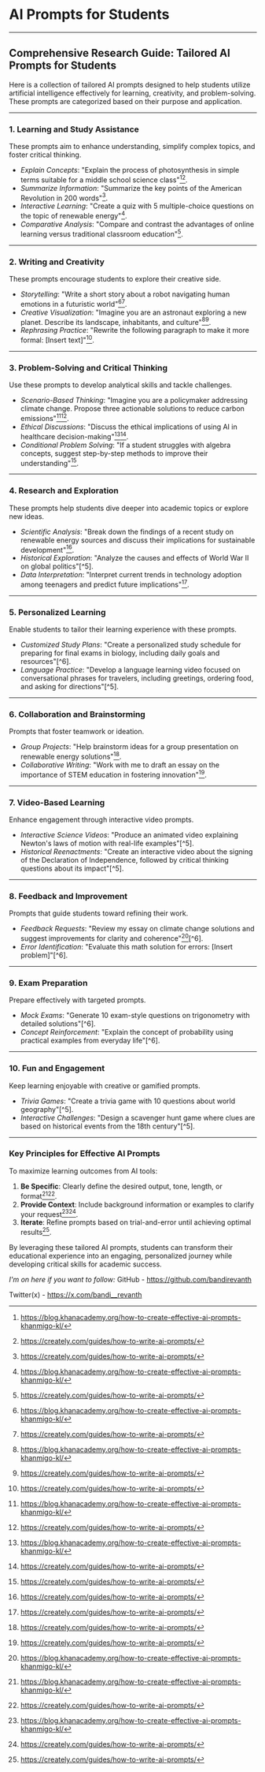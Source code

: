 # AI Prompts for Students

---

## Comprehensive Research Guide: Tailored AI Prompts for Students

Here is a collection of tailored AI prompts designed to help students utilize artificial intelligence effectively for learning, creativity, and problem-solving. These prompts are categorized based on their purpose and application.

---

### **1. Learning and Study Assistance**

These prompts aim to enhance understanding, simplify complex topics, and foster critical thinking.

- *Explain Concepts*: "Explain the process of photosynthesis in simple terms suitable for a middle school science class"[^1][^4].
- *Summarize Information*: "Summarize the key points of the American Revolution in 200 words"[^4].
- *Interactive Learning*: "Create a quiz with 5 multiple-choice questions on the topic of renewable energy"[^1].
- *Comparative Analysis*: "Compare and contrast the advantages of online learning versus traditional classroom education"[^4].

---

### **2. Writing and Creativity**

These prompts encourage students to explore their creative side.

- *Storytelling*: "Write a short story about a robot navigating human emotions in a futuristic world"[^1][^4].
- *Creative Visualization*: "Imagine you are an astronaut exploring a new planet. Describe its landscape, inhabitants, and culture"[^1][^4].
- *Rephrasing Practice*: "Rewrite the following paragraph to make it more formal: [Insert text]"[^4].

---

### **3. Problem-Solving and Critical Thinking**

Use these prompts to develop analytical skills and tackle challenges.

- *Scenario-Based Thinking*: "Imagine you are a policymaker addressing climate change. Propose three actionable solutions to reduce carbon emissions"[^1][^4].
- *Ethical Discussions*: "Discuss the ethical implications of using AI in healthcare decision-making"[^1][^4].
- *Conditional Problem Solving*: "If a student struggles with algebra concepts, suggest step-by-step methods to improve their understanding"[^4].

---

### **4. Research and Exploration**

These prompts help students dive deeper into academic topics or explore new ideas.

- *Scientific Analysis*: "Break down the findings of a recent study on renewable energy sources and discuss their implications for sustainable development"[^4].
- *Historical Exploration*: "Analyze the causes and effects of World War II on global politics"[^5].
- *Data Interpretation*: "Interpret current trends in technology adoption among teenagers and predict future implications"[^4].

---

### **5. Personalized Learning**

Enable students to tailor their learning experience with these prompts.

- *Customized Study Plans*: "Create a personalized study schedule for preparing for final exams in biology, including daily goals and resources"[^6].
- *Language Practice*: "Develop a language learning video focused on conversational phrases for travelers, including greetings, ordering food, and asking for directions"[^5].

---

### **6. Collaboration and Brainstorming**

Prompts that foster teamwork or ideation.

- *Group Projects*: "Help brainstorm ideas for a group presentation on renewable energy solutions"[^4].
- *Collaborative Writing*: "Work with me to draft an essay on the importance of STEM education in fostering innovation"[^4].

---

### **7. Video-Based Learning**

Enhance engagement through interactive video prompts.

- *Interactive Science Videos*: "Produce an animated video explaining Newton's laws of motion with real-life examples"[^5].
- *Historical Reenactments*: "Create an interactive video about the signing of the Declaration of Independence, followed by critical thinking questions about its impact"[^5].

---

### **8. Feedback and Improvement**

Prompts that guide students toward refining their work.

- *Feedback Requests*: "Review my essay on climate change solutions and suggest improvements for clarity and coherence"[^1][^6].
- *Error Identification*: "Evaluate this math solution for errors: [Insert problem]"[^6].

---

### **9. Exam Preparation**

Prepare effectively with targeted prompts.

- *Mock Exams*: "Generate 10 exam-style questions on trigonometry with detailed solutions"[^6].
- *Concept Reinforcement*: "Explain the concept of probability using practical examples from everyday life"[^6].

---

### **10. Fun and Engagement**

Keep learning enjoyable with creative or gamified prompts.

- *Trivia Games*: "Create a trivia game with 10 questions about world geography"[^5].
- *Interactive Challenges*: "Design a scavenger hunt game where clues are based on historical events from the 18th century"[^5].

---

### Key Principles for Effective AI Prompts

To maximize learning outcomes from AI tools:

1. **Be Specific**: Clearly define the desired output, tone, length, or format[^1][^4].
2. **Provide Context**: Include background information or examples to clarify your request[^1][^4].
3. **Iterate**: Refine prompts based on trial-and-error until achieving optimal results[^4].

By leveraging these tailored AI prompts, students can transform their educational experience into an engaging, personalized journey while developing critical skills for academic success.


[^1]: https://blog.khanacademy.org/how-to-create-effective-ai-prompts-khanmigo-kl/

[^2]: https://clickup.com/ai/prompts/teachers

[^3]: https://clickup.com/ai/prompts/school

[^4]: https://creately.com/guides/how-to-write-ai-prompts/




*I'm on here if you want to follow:*
GitHub -  https://github.com/bandirevanth 
 
Twitter(x) - https://x.com/bandi__revanth



